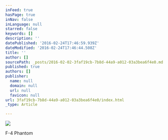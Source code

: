 ```yaml
---
inFeed: true
hasPage: true
inNav: false
inLanguage: null
starred: false
keywords: []
description: ''
datePublished: '2016-02-24T17:46:59.939Z'
dateModified: '2016-02-24T17:46:44.508Z'
title: ''
author: []
sourcePath: _posts/2016-02-02-3faf19cb-7b8d-44a9-a012-03a3bea6f4e0.md
published: true
authors: []
publisher:
  name: null
  domain: null
  url: null
  favicon: null
url: 3faf19cb-7b8d-44a9-a012-03a3bea6f4e0/index.html
_type: Article

---
```

![](https://the-grid-user-content.s3-us-west-2.amazonaws.com/71e76685-07d7-466e-8c03-10bcafc394d2.jpg)

F-4 Phantom